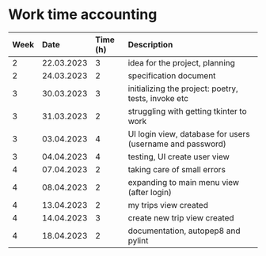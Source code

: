 # Work time accounting
| Week  | Date        | Time (h)  | Description           |
|:------| :---------- |:----------|:----------------------|
|2      | 22.03.2023  | 3         |idea for the project, planning |
|2      | 24.03.2023  | 2         |specification document |
|3      | 30.03.2023  | 3         |initializing the project: poetry, tests, invoke etc |
|3      | 31.03.2023  | 2         |struggling with getting tkinter to work|
|3      | 03.04.2023  | 4         |UI login view, database for users (username and password)|
|3      | 04.04.2023  | 4         |testing, UI create user view|
|4      | 07.04.2023  | 2         |taking care of small errors|
|4      | 08.04.2023  | 2         |expanding to main menu view (after login)|
|4      | 13.04.2023  | 2         |my trips view created|
|4      | 14.04.2023  | 3         |create new trip view created|
|4      | 18.04.2023  | 2         |documentation, autopep8 and pylint|
